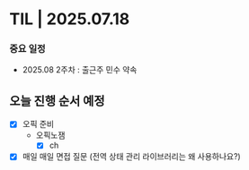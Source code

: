 # TIL | 2025.07.18

### 중요 일정

-   2025.08 2주차 : 출근주 민수 약속

## 오늘 진행 순서 예정

-   [x] 오픽 준비
    -   오픽노잼
        -   [x] ch
-   [x] 매일 매일 면접 질문 (전역 상태 관리 라이브러리는 왜 사용하나요?)
